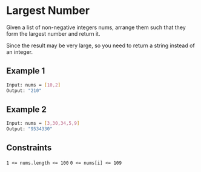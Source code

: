 # Largest Number

Given a list of non-negative integers nums, arrange them such that they form the largest number and return it.

Since the result may be very large, so you need to return a string instead of an integer.

## Example 1

```bash
Input: nums = [10,2]
Output: "210"
```

## Example 2

```bash
Input: nums = [3,30,34,5,9]
Output: "9534330"
```

## Constraints

`1 <= nums.length <= 100`
`0 <= nums[i] <= 109`
